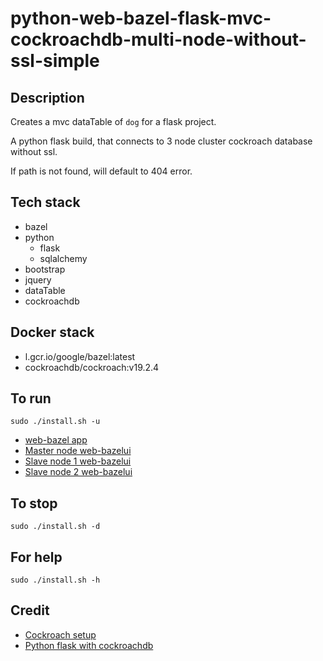 # python-web-bazel-flask-mvc-cockroachdb-multi-node-without-ssl-simple

## Description
Creates a mvc dataTable of `dog` for a flask project.

A python flask build, that connects to 3 node cluster
cockroach database without ssl.

If path is not found, will default to 404 error.

## Tech stack
- bazel
- python
  - flask
  - sqlalchemy
- bootstrap
- jquery
- dataTable
- cockroachdb

## Docker stack
- l.gcr.io/google/bazel:latest
- cockroachdb/cockroach:v19.2.4

## To run
`sudo ./install.sh -u`
- [web-bazel app](http://localhost)
- [Master node web-bazelui](http://localhost:8000)
- [Slave node 1 web-bazelui](http://localhost:8001)
- [Slave node 2 web-bazelui](http://localhost:8002)

## To stop
`sudo ./install.sh -d`

## For help
`sudo ./install.sh -h`

## Credit
- [Cockroach setup](https://github.com/s0rg/cockroach-compose)
- [Python flask with cockroachdb](https://www.cockroachlabs.com/blog/building-application-cockroachdb-sqlalchemy-2/)
